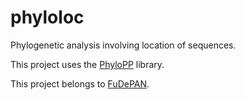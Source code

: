 # phyloloc
Phylogenetic analysis involving location of sequences.

This project uses the [PhyloPP](https://github.com/nbombau/phylopp) library.

This project belongs to [FuDePAN](http://fudepan.org.ar/).
